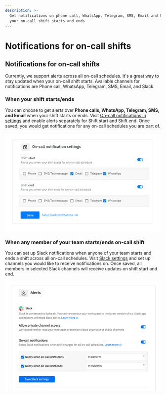 ```yaml
---
description: >-
  Get notifications on phone call, WhatsApp, Telegram, SMS, Email and Slack when
  your on-call shift starts and ends
---
```


# Notifications for on-call shifts

## Notifications for on-call shifts

Currently, we support alerts across all on-call schedules. It's a great way to stay updated when your on-call shift starts. Available channels for notifications are Phone call, WhatsApp, Telegram, SMS, Email, and Slack.

### When your shift starts/ends

You can choose to get alerts over **Phone calls, WhatsApp, Telegram, SMS, and Email** when your shift starts or ends. Visit [On-call notifications in settings](https://app.spike.sh/settings#oncall-notifications) and enable alerts separately for Shift start and Shift end. Once saved, you would get notifications for any on-call schedules you are part of.



![](<../.gitbook/assets/image (140).png>)

### When any member of your team starts/ends on-call shift

You can set up Slack notifications when anyone of your team starts and ends a shift across all on-call schedules. Visit [Slack settings](https://app.spike.sh/settings/organisation#slack) and set up channels you would like to receive notifications on. Once saved, all members in selected Slack channels will receive updates on shift start and end.

![Slack notifications for shift start and ends](<../.gitbook/assets/image (139).png>)


